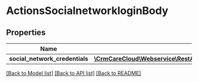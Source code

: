 # ActionsSocialnetworkloginBody

## Properties
Name | Type | Description | Notes
------------ | ------------- | ------------- | -------------
**social_network_credentials** | [**\CrmCareCloud\Webservice\RestApi\Client\Model\SocialNetworkCredentials**](SocialNetworkCredentials.md) |  | 

[[Back to Model list]](../../README.md#documentation-for-models) [[Back to API list]](../../README.md#documentation-for-api-endpoints) [[Back to README]](../../README.md)

